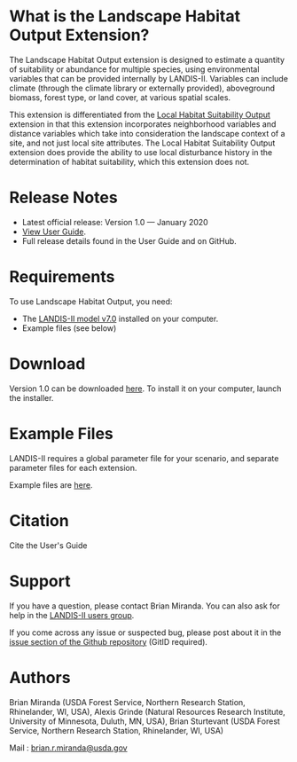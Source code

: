 # What is the Landscape Habitat Output Extension?

The Landscape Habitat Output extension is designed to estimate a quantity of suitability or abundance for multiple species, using environmental variables that can be provided internally by LANDIS-II.  Variables can include climate (through the climate library or externally provided), aboveground biomass, forest type, or land cover, at various spatial scales.

This extension is differentiated from the [Local Habitat Suitability Output](https://landis-ii-foundation.github.io/Extension-Local-Habitat-Suitability-Output/) extension in that this extension incorporates neighborhood variables and distance variables which take into consideration the landscape context of a site, and not just local site attributes.  The Local Habitat Suitability Output extension does provide the ability to use local disturbance history in the determination of habitat suitability, which this extension does not.

# Release Notes

- Latest official release: Version 1.0 — January 2020
- [View User Guide](https://github.com/LANDIS-II-Foundation/Extension-Output-Bird-Habitat/blob/master/deploy/docs/LANDIS-II%20Landscape%20Habitat%20Output%20v1.0%20User%20Guide.pdf).
- Full release details found in the User Guide and on GitHub.

# Requirements

To use Landscape Habitat Output, you need:

- The [LANDIS-II model v7.0](http://www.landis-ii.org/install) installed on your computer.
- Example files (see below)

# Download

Version 1.0 can be downloaded [here](https://github.com/LANDIS-II-Foundation/Extension-Output-Bird-Habitat/blob/master/deploy/installer/LANDIS-II-V7%20Output%20Landscape%20Habitat%201.0-setup.exe). To install it on your computer, launch the installer.

# Example Files

LANDIS-II requires a global parameter file for your scenario, and separate parameter files for each extension.

Example files are [here](https://github.com/LANDIS-II-Foundation/Extension-Output-Bird-Habitat/tree/master/deploy/examples/Landscape-habitat-output-example.zip).

# Citation

Cite the User's Guide

# Support

If you have a question, please contact Brian Miranda. 
You can also ask for help in the [LANDIS-II users group](http://www.landis-ii.org/users).

If you come across any issue or suspected bug, please post about it in the [issue section of the Github repository](https://github.com/LANDIS-II-Foundation/Extension-Output-Bird-Habitat/issues) (GitID required).

# Authors

Brian Miranda (USDA Forest Service, Northern Research Station, Rhinelander, WI, USA), Alexis Grinde (Natural Resources Research Institute, University of Minnesota, Duluth, MN, USA), Brian Sturtevant (USDA Forest Service, Northern Research Station, Rhinelander, WI, USA)

Mail : brian.r.miranda@usda.gov
